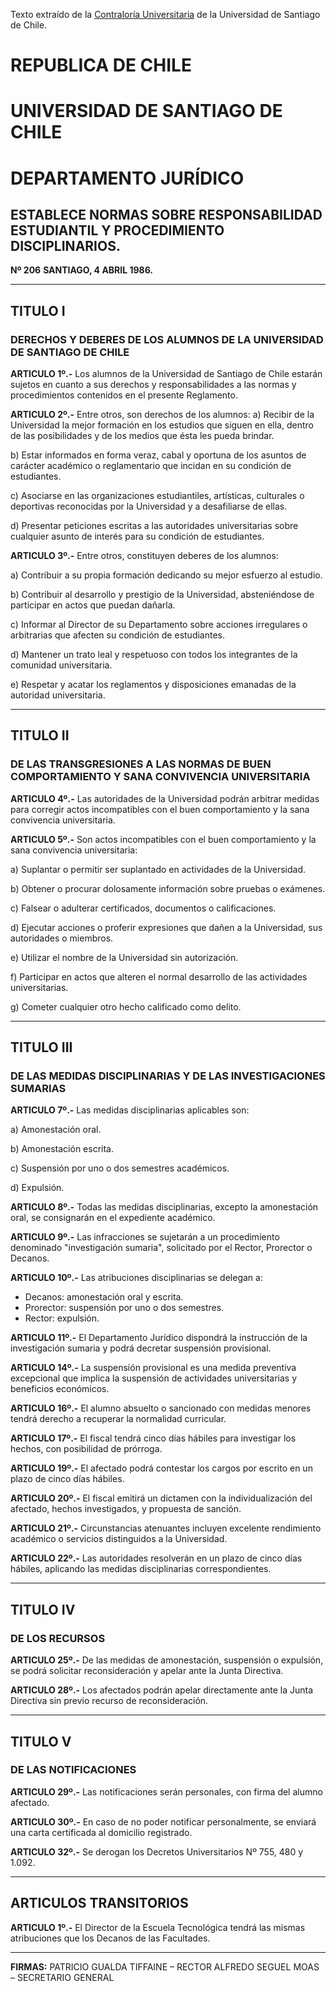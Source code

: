 Texto extraído de la [Contraloría Universitaria]([https://www.google.com](https://documentos.contraloriausach.cl/publics/normativa_interna.php?opc=detalle&id=206&tipodoc=DEC&fecdoc=1986-04-04)) de la Universidad de Santiago de Chile.

# REPUBLICA DE CHILE
# UNIVERSIDAD DE SANTIAGO DE CHILE
# DEPARTAMENTO JURÍDICO

## ESTABLECE NORMAS SOBRE RESPONSABILIDAD ESTUDIANTIL Y PROCEDIMIENTO DISCIPLINARIOS.

**Nº 206**
**SANTIAGO, 4 ABRIL 1986.**

---

## TITULO I
### DERECHOS Y DEBERES DE LOS ALUMNOS DE LA UNIVERSIDAD DE SANTIAGO DE CHILE

**ARTICULO 1º.-** Los alumnos de la Universidad de Santiago de Chile estarán sujetos en cuanto a sus derechos y responsabilidades a las normas y procedimientos contenidos en el presente Reglamento.

**ARTICULO 2º.-** Entre otros, son derechos de los alumnos:
a) Recibir de la Universidad la mejor formación en los estudios que siguen en ella, dentro de las posibilidades y de los medios que ésta les pueda brindar.

b) Estar informados en forma veraz, cabal y oportuna de los asuntos de carácter académico o reglamentario que incidan en su condición de estudiantes.

c) Asociarse en las organizaciones estudiantiles, artísticas, culturales o deportivas reconocidas por la Universidad y a desafiliarse de ellas.

d) Presentar peticiones escritas a las autoridades universitarias sobre cualquier asunto de interés para su condición de estudiantes.

**ARTICULO 3º.-** Entre otros, constituyen deberes de los alumnos:

a) Contribuir a su propia formación dedicando su mejor esfuerzo al estudio.

b) Contribuir al desarrollo y prestigio de la Universidad, absteniéndose de participar en actos que puedan dañarla.

c) Informar al Director de su Departamento sobre acciones irregulares o arbitrarias que afecten su condición de estudiantes.

d) Mantener un trato leal y respetuoso con todos los integrantes de la comunidad universitaria.

e) Respetar y acatar los reglamentos y disposiciones emanadas de la autoridad universitaria.

---

## TITULO II
### DE LAS TRANSGRESIONES A LAS NORMAS DE BUEN COMPORTAMIENTO Y SANA CONVIVENCIA UNIVERSITARIA

**ARTICULO 4º.-** Las autoridades de la Universidad podrán arbitrar medidas para corregir actos incompatibles con el buen comportamiento y la sana convivencia universitaria.

**ARTICULO 5º.-** Son actos incompatibles con el buen comportamiento y la sana convivencia universitaria:

a) Suplantar o permitir ser suplantado en actividades de la Universidad.

b) Obtener o procurar dolosamente información sobre pruebas o exámenes.

c) Falsear o adulterar certificados, documentos o calificaciones.

d) Ejecutar acciones o proferir expresiones que dañen a la Universidad, sus autoridades o miembros.

e) Utilizar el nombre de la Universidad sin autorización.

f) Participar en actos que alteren el normal desarrollo de las actividades universitarias.

g) Cometer cualquier otro hecho calificado como delito.

---

## TITULO III
### DE LAS MEDIDAS DISCIPLINARIAS Y DE LAS INVESTIGACIONES SUMARIAS

**ARTICULO 7º.-** Las medidas disciplinarias aplicables son:

a) Amonestación oral.

b) Amonestación escrita.

c) Suspensión por uno o dos semestres académicos.

d) Expulsión.

**ARTICULO 8º.-** Todas las medidas disciplinarias, excepto la amonestación oral, se consignarán en el expediente académico.

**ARTICULO 9º.-** Las infracciones se sujetarán a un procedimiento denominado "investigación sumaria", solicitado por el Rector, Prorector o Decanos.

**ARTICULO 10º.-** Las atribuciones disciplinarias se delegan a:
- Decanos: amonestación oral y escrita.
- Prorector: suspensión por uno o dos semestres.
- Rector: expulsión.

**ARTICULO 11º.-** El Departamento Jurídico dispondrá la instrucción de la investigación sumaria y podrá decretar suspensión provisional.

**ARTICULO 14º.-** La suspensión provisional es una medida preventiva excepcional que implica la suspensión de actividades universitarias y beneficios económicos.

**ARTICULO 16º.-** El alumno absuelto o sancionado con medidas menores tendrá derecho a recuperar la normalidad curricular.

**ARTICULO 17º.-** El fiscal tendrá cinco días hábiles para investigar los hechos, con posibilidad de prórroga.

**ARTICULO 19º.-** El afectado podrá contestar los cargos por escrito en un plazo de cinco días hábiles.

**ARTICULO 20º.-** El fiscal emitirá un dictamen con la individualización del afectado, hechos investigados, y propuesta de sanción.

**ARTICULO 21º.-** Circunstancias atenuantes incluyen excelente rendimiento académico o servicios distinguidos a la Universidad.

**ARTICULO 22º.-** Las autoridades resolverán en un plazo de cinco días hábiles, aplicando las medidas disciplinarias correspondientes.

---

## TITULO IV
### DE LOS RECURSOS

**ARTICULO 25º.-** De las medidas de amonestación, suspensión o expulsión, se podrá solicitar reconsideración y apelar ante la Junta Directiva.

**ARTICULO 28º.-** Los afectados podrán apelar directamente ante la Junta Directiva sin previo recurso de reconsideración.

---

## TITULO V
### DE LAS NOTIFICACIONES

**ARTICULO 29º.-** Las notificaciones serán personales, con firma del alumno afectado.

**ARTICULO 30º.-** En caso de no poder notificar personalmente, se enviará una carta certificada al domicilio registrado.

**ARTICULO 32º.-** Se derogan los Decretos Universitarios Nº 755, 480 y 1.092.

---

## ARTICULOS TRANSITORIOS

**ARTICULO 1º.-** El Director de la Escuela Tecnológica tendrá las mismas atribuciones que los Decanos de las Facultades.

---

**FIRMAS:**
PATRICIO GUALDA TIFFAINE – RECTOR
ALFREDO SEGUEL MOAS – SECRETARIO GENERAL

